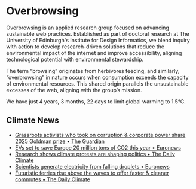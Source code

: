 # Overbrowsing

Overbrowsing is an applied research group focused on advancing sustainable web practices. Established as part of doctoral research at The University of Edinburgh's Institute for Design Informatics, we blend inquiry with action to develop research-driven solutions that reduce the environmental impact of the internet and improve accessibility, aligning technological potential with environmental stewardship.

The term “browsing” originates from herbivores feeding, and similarly, “overbrowsing” in nature occurs when consumption exceeds the capacity of environmental resources. This shared origin parallels the unsustainable excesses of the web, aligning with the group’s mission.

<!-- clock-time -->
We have just 4 years, 3 months, 22 days to limit global warming to 1.5°C.
<!-- /clock-time -->

## Climate News
<!-- clock-news -->
- [Grassroots activists who took on corruption & corporate power share 2025 Goldman prize • The Guardian](https://www.theguardian.com/environment/2025/apr/21/goldman-environmental-prize-recognises-activists-fighting-corporate-power-and-political-corruption )
- [EVs set to save Europe 20 million tons of CO2 this year  • Euronews](https://www.euronews.com/green/2025/03/20/evs-set-to-save-europe-20-million-tonnes-of-co2-this-year-but-transport-remains-biggest-po#:~:text=One%20in%20five%20new%20cars,How%20did%20we%20get%20here%3F&text=A%20surge%20in%20the%20uptake,Transport%20%26%20Environment%20(T%26E). )
- [Research shows climate protests are shaping politics  • The Daily Climate](https://www.dailyclimate.org/climate-protests-may-shape-politics-more-than-you-think-2671800334.html )
- [Scientists generate electricity from falling droplets • Euronews](https://www.euronews.com/green/2025/04/17/clean-energy-from-rain-scientists-generate-electricity-from-falling-droplets )
- [Futuristic ferries rise above the waves to offer faster & cleaner commutes • The Daily Climate](https://www.dailyclimate.org/futuristic-ferries-rise-above-the-waves-to-offer-faster-cleaner-commutes-2671789778.html )
<!-- /clock-news -->
